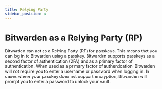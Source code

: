```yaml
---
title: Relying Party
sidebar_position: 4
---
```


# Bitwarden as a Relying Party (RP)

Bitwarden can act as a Relying Party (RP) for passkeys. This means that you can log in to Bitwarden
using a passkey. Bitwarden supports passkeys as a second factor of authentication (2FA) and as a
primary factor of authentication. When used as a primary factor of authentication, Bitwarden will
not require you to enter a username or password when logging in. In cases where your passkey does
not support encryption, Bitwarden will prompt you to enter a password to unlock your vault.
